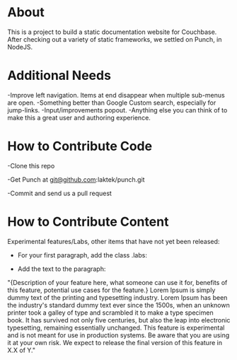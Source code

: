 About
==========
This is a project to build a static documentation website for Couchbase. After checking out a variety of static frameworks, we 
settled on Punch, in NodeJS.

Additional Needs
===============
-Improve left navigation. Items at end disappear when multiple sub-menus are open.
-Something better than Google Custom search, especially for jump-links.
-Input/improvements popout.
-Anything else you can think of to make this a great user and authoring experience.

How to Contribute Code
===============

-Clone this repo

-Get Punch at git@github.com:laktek/punch.git

-Commit and send us a pull request


How to Contribute Content
===========

Experimental features/Labs, other items that have not yet been released:

- For your first paragraph, add the class .labs: <p class="lab"></p>

- Add the text to the paragraph:

"{Description of your feature here, what someone can use it for, benefits of this feature, potential use cases for the feature.} Lorem Ipsum is simply dummy text of the printing and typesetting industry. Lorem Ipsum has been the industry's standard dummy text ever since the 1500s, when an unknown printer took a galley of type and scrambled it to make a type specimen book. It has survived not only five centuries, but also the leap into electronic typesetting, remaining essentially unchanged. This feature is experimental and is not meant for use in production systems. Be aware that you are using it at your own risk. We expect to release the final version of this feature in X.X of Y."

